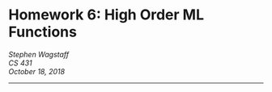 Homework 6: High Order ML Functions
===================================

*Stephen Wagstaff* \
*CS 431* \
*October 18, 2018*

---
